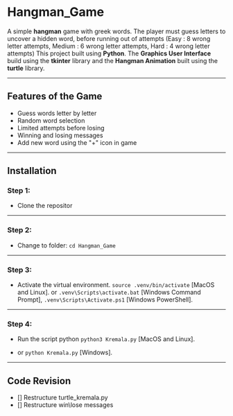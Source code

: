 # Hangman_Game
A simple **hangman** game with greek words. The player must guess letters to uncover a hidden word, before running out of attempts (Easy : 8 wrong letter attempts, Medium : 6 wrong letter attempts, Hard : 4 wrong letter attempts)
This project built using **Python**. 
The **Graphics User Interface** build using the **tkinter** library and the **Hangman Animation** built using the **turtle** library.

---

## Features of the Game
 - Guess words letter by letter
 - Random word selection
 - Limited attempts before losing
 - Winning and losing messages
 - Add new word using the "+" icon in game

 ---

## Installation

### Step 1: 
- Clone the repositor
---
### Step 2:
- Change to folder: `cd Hangman_Game`
---
### Step 3: 
- Activate the virtual environment. `source .venv/bin/activate` [MacOS and Linux].
or `.venv\Scripts\activate.bat` [Windows Command Prompt], `.venv\Scripts\Activate.ps1` [Windows PowerShell].
---
### Step 4:
- Run the script python `python3 Kremala.py` [MacOS and Linux].

- or `python Kremala.py` [Windows].

---
## Code Revision
- [] Restructure turtle_kremala.py
- [] Restructure win\lose messages

